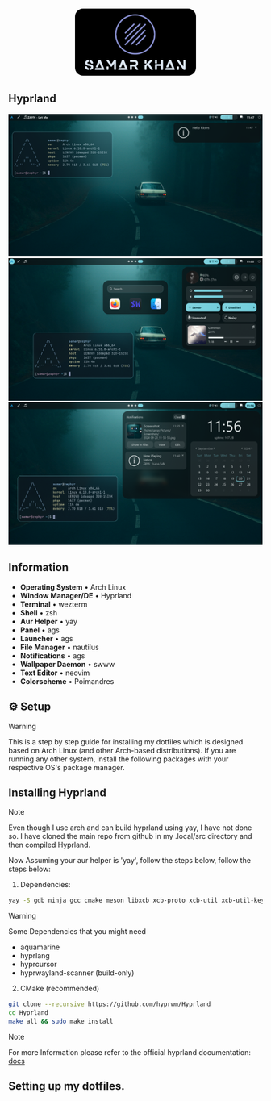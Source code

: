 <h3 align="center">
  <img src="./.github/assets/logo.png" width="240" alt="Logo" style="border-radius:16px;"/>
</h3>

## Hyprland

![showcase1](.github/assets/showcase1.png) 
![showcase2](.github/assets/showcase2.png) 
![showcase3](.github/assets/showcase3.png) 

## Information
- **Operating System** • Arch Linux
- **Window Manager/DE** • Hyprland
- **Terminal** • wezterm
- **Shell** • zsh
- **Aur Helper** • yay
- **Panel** • ags
- **Launcher** • ags
- **File Manager** • nautilus
- **Notifications** • ags
- **Wallpaper Daemon** • swww
- **Text Editor** • neovim
- **Colorscheme** • Poimandres 

## ⚙️ Setup
  > [!WARNING]
  > This is a step by step guide for installing my dotfiles which is designed based on Arch Linux (and other Arch-based distributions). If you are running any other system, install the following packages with your respective OS's package manager.

## Installing Hyprland

> [!NOTE]
> Even though I use arch and can build hyprland using yay, I have not done so. I have cloned the main repo from github in my .local/src directory and then compiled Hyprland. 

Now Assuming your aur helper is 'yay', follow the steps below, follow the steps below:

1. Dependencies:
```bash
yay -S gdb ninja gcc cmake meson libxcb xcb-proto xcb-util xcb-util-keysyms libxfixes libx11 libxcomposite xorg-xinput libxrender pixman wayland-protocols cairo pango seatd libxkbcommon xcb-util-wm xorg-xwayland libinput libliftoff libdisplay-info cpio tomlplusplus hyprlang hyprcursor hyprwayland-scanner xcb-util-errors hyprutils-git
```

> [!WARNING]
> Some Dependencies that you might need 
>- aquamarine
>- hyprlang
>- hyprcursor
>- hyprwayland-scanner (build-only)

2. CMake (recommended)

```bash
git clone --recursive https://github.com/hyprwm/Hyprland
cd Hyprland
make all && sudo make install
```
> [!NOTE]
>For more Information please refer to the official hyprland documentation: [docs](https://wiki.hyprland.org/Getting-Started/Installation/) 

## Setting up my dotfiles.



